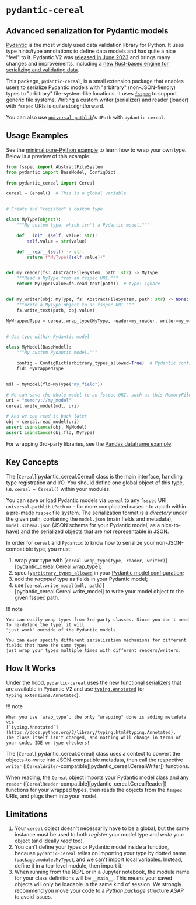 # `pydantic-cereal`

## Advanced serialization for Pydantic models

[Pydantic](https://docs.pydantic.dev/latest/) is the most widely used data validation library for Python.
It uses type hints/type annotations to define data models and has quite a nice "feel" to it.
Pydantic V2 was [released in June 2023](https://docs.pydantic.dev/2.0/blog/pydantic-v2-final/) and
brings many changes and improvements, including a
[new Rust-based engine for serializing and validating data](https://github.com/pydantic/pydantic-core).

This package, `pydantic-cereal`, is a small extension package that enables users to serialize Pydantic
models with "arbitrary" (non-JSON-fiendly) types to "arbitrary" file-system-like locations.
It uses [`fsspec`](https://filesystem-spec.readthedocs.io/en/latest/) to support generic file systems.
Writing a custom writer (serializer) and reader (loader) with `fsspec` URIs is quite straightforward.

You can also use [`universal-pathlib`](https://pypi.org/project/universal-pathlib/)'s
`UPath` with `pydantic-cereal`.

## Usage Examples

See the [minimal pure-Python example](./examples/minimal.ipynb) to learn how to wrap your own type.
Below is a preview of this example.

```python
from fsspec import AbstractFileSystem
from pydantic import BaseModel, ConfigDict

from pydantic_cereal import Cereal

cereal = Cereal()  # This is a global variable


# Create and "register" a custom type

class MyType(object):
    """My custom type, which isn't a Pydantic model."""

    def __init__(self, value: str):
        self.value = str(value)

    def __repr__(self) -> str:
        return f"MyType({self.value})"


def my_reader(fs: AbstractFileSystem, path: str) -> MyType:
    """Read a MyType from an fsspec URI."""
    return MyType(value=fs.read_text(path))  # type: ignore


def my_writer(obj: MyType, fs: AbstractFileSystem, path: str) -> None:
    """Write a MyType object to an fsspec URI."""
    fs.write_text(path, obj.value)

MyWrappedType = cereal.wrap_type(MyType, reader=my_reader, writer=my_writer)


# Use type within Pydantic model

class MyModel(BaseModel):
    """My custom Pydantic model."""

    config = ConfigDict(arbitrary_types_allowed=True)  # Pydantic configuration
    fld: MyWrappedType


mdl = MyModel(fld=MyType("my_field"))

# We can save the whole model to an fsspec URI, such as this MemoryFileSystem
uri = "memory://my_model"
cereal.write_model(mdl, uri)

# And we can read it back later
obj = cereal.read_model(uri)
assert isinstance(obj, MyModel)
assert isinstance(obj.fld, MyType)
```

For wrapping 3rd-party libraries, see the [Pandas dataframe example](./examples/pandas.ipynb).

## Key Concepts

The [`Cereal`][pydantic_cereal.Cereal] class is the main interface, handling type registration and I/O.
You should define one global object of this type, i.e. `cereal = Cereal()` within your modules.

You can save or load Pydantic models via `cereal` to any `fsspec` URI, `universal-pathlib` `UPath` or -
for more complicated cases - to a path within a pre-made `fsspec` file system.
The serialization format is a *directory* under the given path, containing the `model.json` (main fields
and metadata), `model.schema.json` (JSON schema for your Pydantic model, as a nice-to-have) and
the serialized objects that are *not* representable in JSON.

In order for `cereal` and `Pydantic` to know how to serialize your non-JSON-compatible type, you must:

1. wrap your type with [`cereal.wrap_type(type, reader, writer)`][pydantic_cereal.Cereal.wrap_type];
2. specify[`arbitrary_types_allowed`](https://docs.pydantic.dev/latest/api/config/#pydantic.config.ConfigDict.arbitrary_types_allowed)
   in your [Pydantic model configuration](https://docs.pydantic.dev/latest/concepts/config/);
3. add the *wrapped* type as fields in your Pydantic model;
4. use [`cereal.write_model(mdl, path)`][pydantic_cereal.Cereal.write_model] to write your model object
   to the given fsspec path.

!!! note

    You can easily wrap types from 3rd-party classes. Since you don't need to re-define the type, it will
    "just work" outside of the Pydantic models.

    You can even specify different serialization mechanisms for different fields that have the same type;
    just wrap your types multiple times with different readers/writers.

## How It Works

Under the hood, `pydantic-cereal` uses the new
[functional serializers](https://docs.pydantic.dev/latest/concepts/serialization/#custom-serializers)
that are available in Pydantic V2 and use
[`typing.Annotated`](https://docs.python.org/3/library/typing.html#typing.Annotated)
(or `typing_extensions.Annotated`).

!!! note

    When you use `wrap_type`, the only "wrapping" done is adding metadata via
    [`typing.Annotated`](https://docs.python.org/3/library/typing.html#typing.Annotated).
    The class itself isn't changed, and nothing will change in terms of your code, IDE or type checkers!

The [`Cereal`][pydantic_cereal.Cereal] class uses a context to convert the objects-to-write into
JSON-compatible metadata, then call the respective `writer`
([`CerealWriter`-compatible][pydantic_cereal.CerealWriter]) functions.

When reading, the `Cereal` object imports your Pydantic model class and any `reader`
([`CerealReader`-compatible][pydantic_cereal.CerealReader]) functions for your wrapped types,
then reads the objects from the `fsspec` URIs, and plugs them into your model.

## Limitations

1. Your `cereal` object doesn't necessarily have to be a global, but the same instance must be
   used to both *register* your model type and *write* your object (and ideally *read* too).
2. You can't define your types or Pydantic model inside a function, because `pydantic-cereal` relies on
   importing your type by dotted name (`package.module.MyType`), and we can't import local variables.
   Instead, define it in a top-level module, then import it.
3. When running from the REPL or in a Jupyter notebook, the module name for your class definitions
   will be `__main__`. This means your saved objects will only be loadable in the same kind of session.
   We strongly recommend you move your code to a *Python package* structure ASAP to avoid issues.
